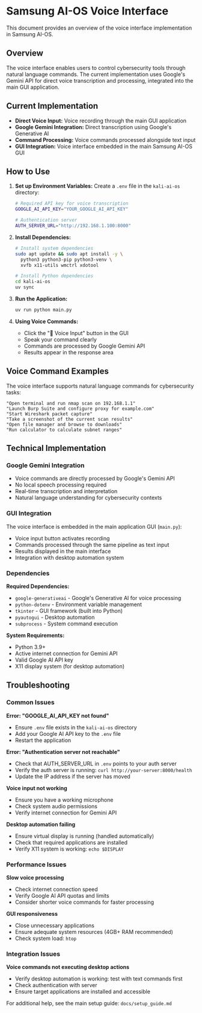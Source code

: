 # Samsung AI-OS Voice Interface

This document provides an overview of the voice interface implementation in Samsung AI-OS.

## Overview

The voice interface enables users to control cybersecurity tools through natural language commands. The current implementation uses Google's Gemini API for direct voice transcription and processing, integrated into the main GUI application.

## Current Implementation

- **Direct Voice Input:** Voice recording through the main GUI application
- **Google Gemini Integration:** Direct transcription using Google's Generative AI
- **Command Processing:** Voice commands processed alongside text input
- **GUI Integration:** Voice interface embedded in the main Samsung AI-OS GUI

## How to Use

1.  **Set up Environment Variables:**
    Create a `.env` file in the `kali-ai-os` directory:
    ```bash
    # Required API key for voice transcription
    GOOGLE_AI_API_KEY="YOUR_GOOGLE_AI_API_KEY"

    # Authentication server
    AUTH_SERVER_URL="http://192.168.1.100:8000"
    ```

2.  **Install Dependencies:**
    ```bash
    # Install system dependencies
    sudo apt update && sudo apt install -y \
      python3 python3-pip python3-venv \
      xvfb x11-utils wmctrl xdotool

    # Install Python dependencies
    cd kali-ai-os
    uv sync
    ```

3.  **Run the Application:**
    ```bash
    uv run python main.py
    ```

4.  **Using Voice Commands:**
    - Click the "🎤 Voice Input" button in the GUI
    - Speak your command clearly
    - Commands are processed by Google Gemini API
    - Results appear in the response area

## Voice Command Examples

The voice interface supports natural language commands for cybersecurity tasks:

```
"Open terminal and run nmap scan on 192.168.1.1"
"Launch Burp Suite and configure proxy for example.com"
"Start Wireshark packet capture"
"Take a screenshot of the current scan results"
"Open file manager and browse to downloads"
"Run calculator to calculate subnet ranges"
```

## Technical Implementation

### Google Gemini Integration
- Voice commands are directly processed by Google's Gemini API
- No local speech processing required
- Real-time transcription and interpretation
- Natural language understanding for cybersecurity contexts

### GUI Integration
The voice interface is embedded in the main application GUI (`main.py`):
- Voice input button activates recording
- Commands processed through the same pipeline as text input
- Results displayed in the main interface
- Integration with desktop automation system

### Dependencies

**Required Dependencies:**
- `google-generativeai` - Google's Generative AI for voice processing
- `python-dotenv` - Environment variable management
- `tkinter` - GUI framework (built into Python)
- `pyautogui` - Desktop automation
- `subprocess` - System command execution

**System Requirements:**
- Python 3.9+
- Active internet connection for Gemini API
- Valid Google AI API key
- X11 display system (for desktop automation)

## Troubleshooting

### Common Issues

**Error: "GOOGLE_AI_API_KEY not found"**
- Ensure `.env` file exists in the `kali-ai-os` directory
- Add your Google AI API key to the `.env` file
- Restart the application

**Error: "Authentication server not reachable"**
- Check that AUTH_SERVER_URL in `.env` points to your auth server
- Verify the auth server is running: `curl http://your-server:8000/health`
- Update the IP address if the server has moved

**Voice input not working**
- Ensure you have a working microphone
- Check system audio permissions
- Verify internet connection for Gemini API

**Desktop automation failing**
- Ensure virtual display is running (handled automatically)
- Check that required applications are installed
- Verify X11 system is working: `echo $DISPLAY`

### Performance Issues

**Slow voice processing**
- Check internet connection speed
- Verify Google AI API quotas and limits
- Consider shorter voice commands for faster processing

**GUI responsiveness**
- Close unnecessary applications
- Ensure adequate system resources (4GB+ RAM recommended)
- Check system load: `htop`

### Integration Issues

**Voice commands not executing desktop actions**
- Verify desktop automation is working: test with text commands first
- Check authentication with server
- Ensure target applications are installed and accessible

For additional help, see the main setup guide: `docs/setup_guide.md`
